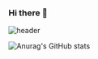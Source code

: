 ### Hi there 👋
![header](https://capsule-render.vercel.app/api?type=waving&color=gradient&height=300&section=header&text=capsule%20render&fontSize=90)

![Anurag's GitHub stats](https://github-readme-stats.vercel.app/api?username=Anyeri&show_icons=true&theme=radical)
